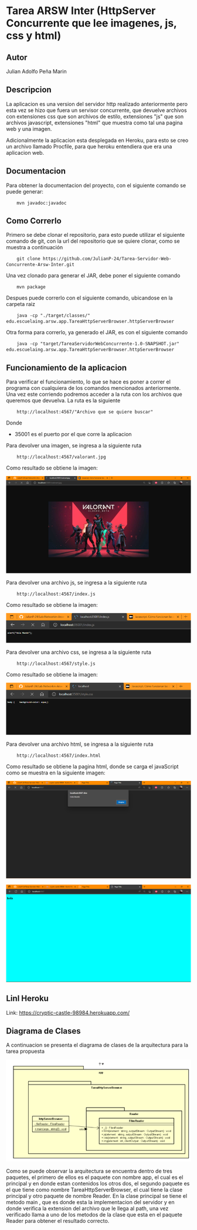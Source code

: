 # Tarea ARSW Inter (HttpServer Concurrente que lee imagenes, js, css y html)

## Autor
Julian Adolfo Peña Marin

## Descripcion
La aplicacion es una version del servidor http realizado anteriormente pero esta vez se hizo que fuera un servisor concurrente, que devuelve archivos con extensiones css que son archivos de estilo, extensiones "js" que son archivos javascript, extensiones "html" que muestra como tal una pagina web y una imagen.

Adicionalmente la aplicacion esta desplegada en Heroku, para esto se creo un archivo llamado Procfile, para que heroku entendiera que era una aplicacion web.

## Documentacion
Para obtener la documentacion del proyecto, con el siguiente comando se puede generar:

```
    mvn javadoc:javadoc
```

## Como Correrlo
Primero se debe clonar el repositorio, para esto puede utilizar el siguiente comando de git, con la url del repositorio que se quiere clonar, como se muestra a continuación

```
    git clone https://github.com/JulianP-24/Tarea-Servidor-Web-Concurrente-Arsw-Inter.git
```

Una vez clonado para generar el JAR, debe poner el siguiente comando

```
    mvn package
```

Despues puede correrlo con el siguiente comando, ubicandose en la carpeta raiz
```
    java -cp "./target/classes/" edu.escuelaing.arsw.app.TareaHttpServerBrowser.httpServerBrowser
```

Otra forma para correrlo, ya generado el JAR, es con el siguiente comando

```
    java -cp "target/TareaServidorWebConcurrente-1.0-SNAPSHOT.jar" edu.escuelaing.arsw.app.TareaHttpServerBrowser.httpServerBrowser
```

## Funcionamiento de la aplicacion
Para verificar el funcionamiento, lo que se hace es poner a correr el programa con cualquiera de los comandos mencionados anteriormente. Una vez este corriendo podremos acceder a la ruta con los archivos que queremos que devuelva. La ruta es la siguiente

```
    http://localhost:4567/"Archivo que se quiere buscar"
```
Donde 
 * 35001 es el puerto por el que corre la aplicacion

Para devolver una imagen, se ingresa a la siguiente ruta

```
    http://localhost:4567/valorant.jpg
```
Como resultado se obtiene la imagen:

![](img/img1.png)

Para devolver una archivo js, se ingresa a la siguiente ruta

```
    http://localhost:4567/index.js
```
Como resultado se obtiene la imagen:

![](img/img2.png)

Para devolver una archivo css, se ingresa a la siguiente ruta

```
    http://localhost:4567/style.js
```
Como resultado se obtiene la imagen:

![](img/img3.png)

Para devolver una archivo html, se ingresa a la siguiente ruta

```
    http://localhost:4567/index.html
```
Como resultado se obtiene la pagina html, donde se carga el javaScript como se muestra en la siguiente imagen:

![](img/imgHtmlJs.png)

![](img/img4.png)

## Linl Heroku

Link: https://cryptic-castle-98984.herokuapp.com/

## Diagrama de Clases
A continuacion se presenta el diagrama de clases de la arquitectura para la tarea propuesta

![](img/diagramaClases.png)

Como se puede observar la arquitectura se encuentra dentro de tres paquetes, el primero de ellos es el paquete con nombre app, el cual es el principal y en donde estan contenidos los otros dos, el segundo paquete es el que tiene como nombre TareaHttpServerBrowser, el cual tiene la clase principal y otro paquete de nombre Reader. En la clase principal se tiene el metodo main , que es donde esta la implementacion del servidor y en donde verifica la extension del archivo que le llega al path, una vez verificado llama a uno de los metodos de la clase que esta en el paquete Reader para obtener el resultado correcto.
